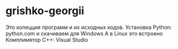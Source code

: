 # grishko-georgii
Это колецция программ и их исходных кодов.
Установка Python: python.com и скачиваем для Windows
А в Linux это встроено
Комплимятор C++: Visual Studio
